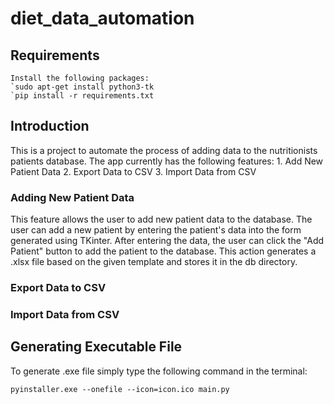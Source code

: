 # diet_data_automation

## Requirements
    Install the following packages:
    `sudo apt-get install python3-tk
    `pip install -r requirements.txt

## Introduction
This is a project to automate the process of adding data to the nutritionists patients database.
The app currently has the following features:
    1. Add New Patient Data
    2. Export Data to CSV
    3. Import Data from CSV

### Adding New Patient Data
This feature allows the user to add new patient data to the database.
The user can add a new patient by entering the patient's data into the form generated using TKinter.
After entering the data, the user can click the "Add Patient" button to add the patient to the database.
This action generates a .xlsx file based on the given template and stores it in the db directory.

### Export Data to CSV

### Import Data from CSV

## Generating Executable File
To generate .exe file simply type the following command in the terminal:

`pyinstaller.exe --onefile --icon=icon.ico main.py`
